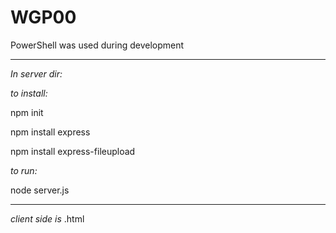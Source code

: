 # WGP00

PowerShell was used during development

----
*In server dir:*

*to install:*

npm init

npm install express

npm install express-fileupload

*to run:*

node server.js
____

*client side is* .html
